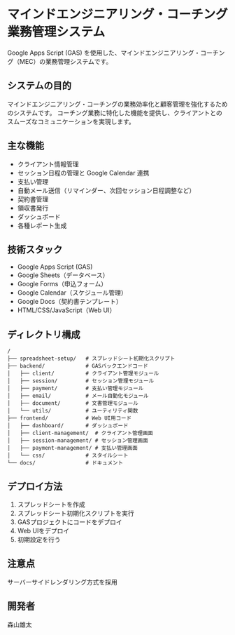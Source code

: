 # マインドエンジニアリング・コーチング業務管理システム

Google Apps Script (GAS) を使用した、マインドエンジニアリング・コーチング（MEC）の業務管理システムです。

## システムの目的

マインドエンジニアリング・コーチングの業務効率化と顧客管理を強化するためのシステムです。
コーチング業務に特化した機能を提供し、クライアントとのスムーズなコミュニケーションを実現します。

## 主な機能

* クライアント情報管理
* セッション日程の管理と Google Calendar 連携
* 支払い管理
* 自動メール送信（リマインダー、次回セッション日程調整など）
* 契約書管理
* 領収書発行
* ダッシュボード
* 各種レポート生成

## 技術スタック

* Google Apps Script (GAS)
* Google Sheets（データベース）
* Google Forms（申込フォーム）
* Google Calendar（スケジュール管理）
* Google Docs（契約書テンプレート）
* HTML/CSS/JavaScript（Web UI）

## ディレクトリ構成

```
/
├── spreadsheet-setup/   # スプレッドシート初期化スクリプト
├── backend/             # GASバックエンドコード
│   ├── client/          # クライアント管理モジュール
│   ├── session/         # セッション管理モジュール
│   ├── payment/         # 支払い管理モジュール
│   ├── email/           # メール自動化モジュール
│   ├── document/        # 文書管理モジュール
│   └── utils/           # ユーティリティ関数
├── frontend/            # Web UI用コード
│   ├── dashboard/       # ダッシュボード
│   ├── client-management/  # クライアント管理画面
│   ├── session-management/ # セッション管理画面
│   ├── payment-management/ # 支払い管理画面
│   └── css/             # スタイルシート
└── docs/                # ドキュメント
```

## デプロイ方法

1. スプレッドシートを作成
2. スプレッドシート初期化スクリプトを実行
3. GASプロジェクトにコードをデプロイ
4. Web UIをデプロイ
5. 初期設定を行う

## 注意点
サーバーサイドレンダリング方式を採用

## 開発者

森山雄太
